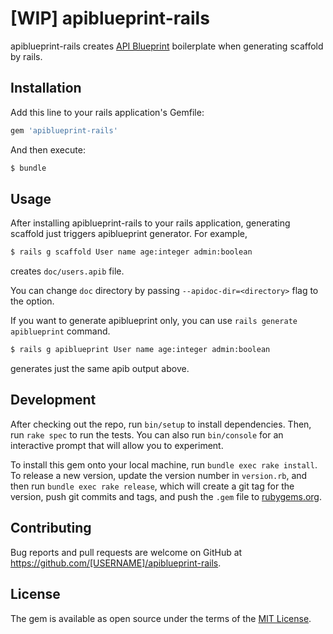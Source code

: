 # [WIP] apiblueprint-rails

apiblueprint-rails creates [API Blueprint](https://apiblueprint.org/) boilerplate when generating scaffold by rails.

## Installation

Add this line to your rails application's Gemfile:

```ruby
gem 'apiblueprint-rails'
```

And then execute:

```bash
$ bundle
```

## Usage

After installing apiblueprint-rails to your rails application, generating scaffold just triggers apiblueprint generator.
For example,

```bash
$ rails g scaffold User name age:integer admin:boolean
```

creates `doc/users.apib` file.

You can change `doc` directory by passing `--apidoc-dir=<directory>` flag to the option.


If you want to generate apiblueprint only, you can use `rails generate apiblueprint` command.

```bash
$ rails g apiblueprint User name age:integer admin:boolean
```

generates just the same apib output above.

## Development

After checking out the repo, run `bin/setup` to install dependencies. Then, run `rake spec` to run the tests. You can also run `bin/console` for an interactive prompt that will allow you to experiment.

To install this gem onto your local machine, run `bundle exec rake install`. To release a new version, update the version number in `version.rb`, and then run `bundle exec rake release`, which will create a git tag for the version, push git commits and tags, and push the `.gem` file to [rubygems.org](https://rubygems.org).

## Contributing

Bug reports and pull requests are welcome on GitHub at https://github.com/[USERNAME]/apiblueprint-rails.


## License

The gem is available as open source under the terms of the [MIT License](http://opensource.org/licenses/MIT).

